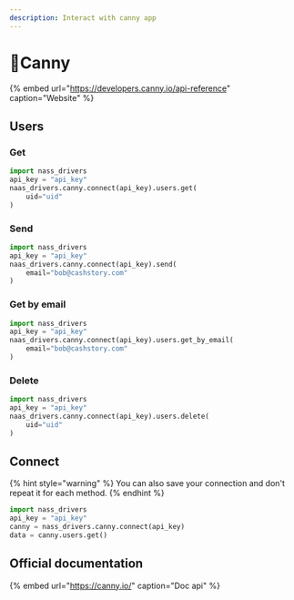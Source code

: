 ```yaml
---
description: Interact with canny app
---
```


# 🥫Canny

{% embed url="https://developers.canny.io/api-reference" caption="Website" %}

## Users

### Get

```python
import nass_drivers
api_key = "api_key"
naas_drivers.canny.connect(api_key).users.get(
    uid="uid"
)
```

### Send

```python
import nass_drivers
api_key = "api_key"
naas_drivers.canny.connect(api_key).send(
    email="bob@cashstory.com"
)
```

### Get by email

```python
import nass_drivers
api_key = "api_key"
naas_drivers.canny.connect(api_key).users.get_by_email(
    email="bob@cashstory.com"
)
```

### Delete

```python
import nass_drivers
api_key = "api_key"
naas_drivers.canny.connect(api_key).users.delete(
    uid="uid"
)
```

## Connect

{% hint style="warning" %}
You can also save your connection and don't repeat it for each method.
{% endhint %}

```python
import nass_drivers
api_key = "api_key"
canny = nass_drivers.canny.connect(api_key)
data = canny.users.get()
```

## Official documentation

{% embed url="https://canny.io/" caption="Doc api" %}





